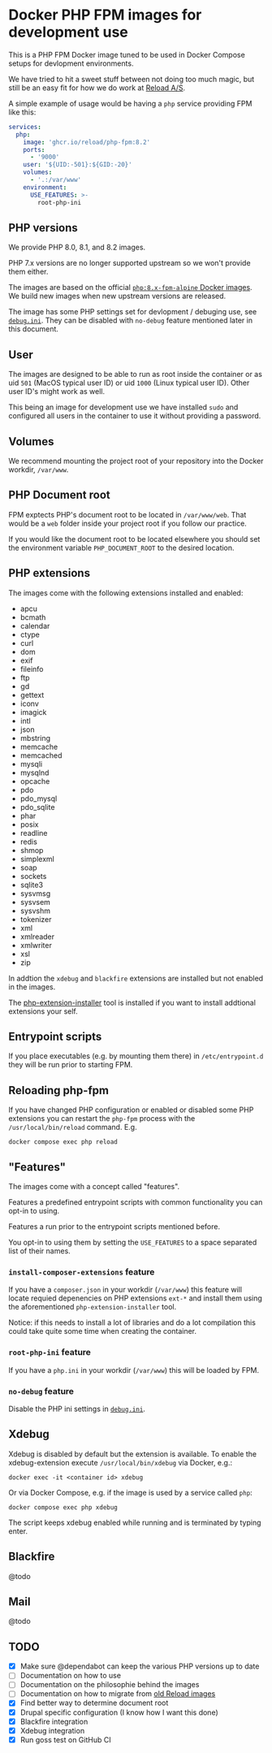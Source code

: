 # Docker PHP FPM images for development use

This is a PHP FPM Docker image tuned to be used in Docker Compose
setups for devlopment environments.

We have tried to hit a sweet stuff between not doing too much magic,
but still be an easy fit for how we do work at [Reload
A/S](https://reload.dk).

A simple example of usage would be having a `php` service providing
FPM like this:

```yaml
services:
  php:
    image: 'ghcr.io/reload/php-fpm:8.2'
    ports:
      - '9000'
    user: '${UID:-501}:${GID:-20}'
    volumes:
      - '.:/var/www'
    environment:
      USE_FEATURES: >-
        root-php-ini
 ```

## PHP versions

We provide PHP 8.0, 8.1, and 8.2 images.

PHP 7.x versions are no longer supported upstream so we won't provide
them either.

The images are based on the official [`php:8.x-fpm-alpine` Docker
images](https://hub.docker.com/_/php). We build new images when new
upstream versions are released.

The image has some PHP settings set for devlopment / debuging use, see
[`debug.ini`](/blob/main/context/usr/local/etc/php/conf.d/debug.ini). They
can be disabled with `no-debug` feature mentioned later in this
document.

## User

The images are designed to be able to run as root inside the container
or as uid `501` (MacOS typical user ID) or uid `1000` (Linux typical
user ID). Other user ID's might work as well.

This being an image for development use we have installed `sudo` and
configured all users in the container to use it without providing a
password.

## Volumes

We recommend mounting the project root of your repository into the
Docker workdir, `/var/www`.

## PHP Document root

FPM exptects PHP's document root to be located in `/var/www/web`. That
would be a `web` folder inside your project root if you follow our
practice.

If you would like the document root to be located elsewhere you should
set the environment variable `PHP_DOCUMENT_ROOT` to the desired
location.

## PHP extensions

The images come with the following extensions installed and enabled:

- apcu
- bcmath
- calendar
- ctype
- curl
- dom
- exif
- fileinfo
- ftp
- gd
- gettext
- iconv
- imagick
- intl
- json
- mbstring
- memcache
- memcached
- mysqli
- mysqlnd
- opcache
- pdo
- pdo_mysql
- pdo_sqlite
- phar
- posix
- readline
- redis
- shmop
- simplexml
- soap
- sockets
- sqlite3
- sysvmsg
- sysvsem
- sysvshm
- tokenizer
- xml
- xmlreader
- xmlwriter
- xsl
- zip

In addtion the `xdebug` and `blackfire` extensions are installed but
not enabled in the images.

The
[php-extension-installer](https://github.com/mlocati/docker-php-extension-installer)
tool is installed if you want to install addtional extensions your self.

## Entrypoint scripts

If you place executables (e.g. by mounting them there) in
`/etc/entrypoint.d` they will be run prior to starting FPM.

## Reloading php-fpm

If you have changed PHP configuration or enabled or disabled some PHP
extensions you can restart the `php-fpm` process with the
`/usr/local/bin/reload` command. E.g.

```console
docker compose exec php reload
```

## "Features"

The images come with a concept called "features".

Features a predefined entrypoint scripts with common functionality you
can opt-in to using.

Features a run prior to the entrypoint scripts mentioned before.

You opt-in to using them by setting the `USE_FEATURES` to a space
separated list of their names.

### `install-composer-extensions` feature

If you have a `composer.json` in your workdir (`/var/www`) this
feature will locate requied depenencies on PHP extensions `ext-*` and
install them using the aforementioned `php-extension-installer` tool.

Notice: if this needs to install a lot of libraries and do a lot
compilation this could take quite some time when creating the container.

### `root-php-ini` feature

If you have a `php.ini` in your workdir (`/var/www`) this will be
loaded by FPM.

### `no-debug` feature

Disable the PHP ini settings in
[`debug.ini`](/blob/main/context/usr/local/etc/php/conf.d/debug.ini).

## Xdebug

Xdebug is disabled by default but the extension is available. To
enable the xdebug-extension execute `/usr/local/bin/xdebug` via
Docker, e.g.:

```console
docker exec -it <container id> xdebug
```

Or via Docker Compose, e.g. if the image is used by a service called
`php`:

```console
docker compose exec php xdebug
```

The script keeps xdebug enabled while running and is terminated by
typing enter.

## Blackfire

@todo

## Mail

@todo

## TODO

- [x] Make sure @dependabot can keep the various PHP versions up to date
- [ ] Documentation on how to use
- [ ] Documentation on the philosophie behind the images
- [ ] Documentation on how to migrate from [old Reload images](https://github.com/reload/docker-drupal-php7-fpm)
- [x] Find better way to determine document root
- [x] Drupal specific configuration (I know how I want this done)
- [x] Blackfire integration
- [x] Xdebug integration
- [x] Run goss test on GitHub CI
